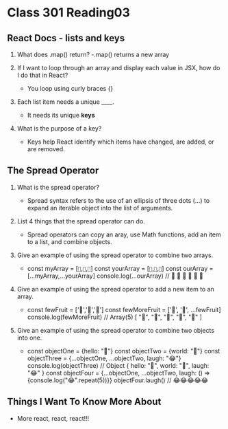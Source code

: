 # Class 301 Reading03

## React Docs - lists and keys

1. What does .map() return?
    -.map() returns a new array

2. If I want to loop through an array and display each value in JSX, how do I do that in React?
    - You loop using curly braces {}

3. Each list item needs a unique ____.
    - It needs its unique **keys**

4. What is the purpose of a key?
    - Keys help React identify which items have changed, are added, or are removed.

## The Spread Operator

1. What is the spread operator?
    - Spread syntax refers to the use of an ellipsis of three dots (…) to expand an iterable object into the list of arguments.

2. List 4 things that the spread operator can do.
    - Spread operators can copy an aray, use Math functions, add an item to a list, and combine objects.

3. Give an example of using the spread operator to combine two arrays.
    - const myArray = [`🤪`,`🐻`,`🎌`]
    const yourArray = [`🙂`,`🤗`,`🤩`]
    const ourArray = [...myArray,...yourArray]
    console.log(...ourArray) // 🤪 🐻 🎌 🙂 🤗 🤩

4. Give an example of using the spread operator to add a new item to an array.
    - const fewFruit = ['🍏','🍊','🍌']
    const fewMoreFruit = ['🍉', '🍍', ...fewFruit]
    console.log(fewMoreFruit) //  Array(5) [ "🍉", "🍍", "🍏", "🍊", "🍌" ]

5. Give an example of using the spread operator to combine two objects into one.
    - const objectOne = {hello: "🤪"}
    const objectTwo = {world: "🐻"}
    const objectThree = {...objectOne, ...objectTwo, laugh: "😂"}
    console.log(objectThree) // Object { hello: "🤪", world: "🐻", laugh: "😂" }
    const objectFour = {...objectOne, ...objectTwo, laugh: () => {console.log("😂".repeat(5))}}
    objectFour.laugh() // 😂😂😂😂😂

## Things I Want To Know More About

- More react, react, react!!!